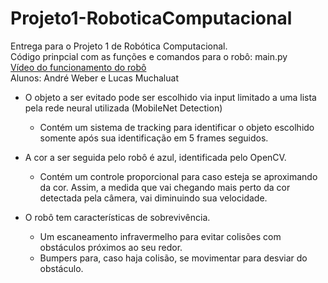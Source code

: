 # Projeto1-RoboticaComputacional
Entrega para o Projeto 1 de Robótica Computacional. <br />
Código prinpcial com as funções e comandos para o robô: main.py <br />
[Vídeo do funcionamento do robô](https://youtu.be/hs9sVoCzdCU) <br />
Alunos: André Weber e Lucas Muchaluat <br />


* O objeto a ser evitado pode ser escolhido via input limitado a uma lista pela rede neural utilizada (MobileNet Detection)
  * Contém um sistema de tracking para identificar o objeto escolhido somente após sua identificação em 5 frames seguidos.

* A cor a ser seguida pelo robô é azul, identificada pelo OpenCV.
  * Contém um controle proporcional para caso esteja se aproximando da cor. Assim, a medida que vai chegando mais perto da cor detectada pela câmera, vai diminuindo sua velocidade.

* O robô tem características de sobrevivência.
  * Um escaneamento infravermelho para evitar colisões com obstáculos próximos ao seu redor.
  * Bumpers para, caso haja colisão, se movimentar para desviar do obstáculo.
  
  


